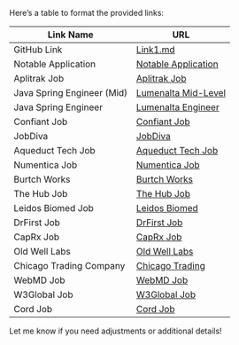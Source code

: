Here’s a table to format the provided links:

| **Link Name**                        | **URL**                                                                                     |
|--------------------------------------|---------------------------------------------------------------------------------------------|
| GitHub Link                          | [Link1.md](https://github.com/Saurabh7064/LAB/blob/master/Link1.md)                         |
| Notable Application                  | [Notable Application](https://jobs.ashbyhq.com/notable/6fe46609-bea1-4a25-be32-3a52ce232767/application) |
| Aplitrak Job                         | [Aplitrak Job](https://www.aplitrak.com/?adid=QUJBSy44NjAzNS4xNTUwQHN0aHJlZXVzYTIuYXBsaXRyYWsuY29t) |
| Java Spring Engineer (Mid)          | [Lumenalta Mid-Level](https://lumenalta.com/jobs/java-spring-engineer-mid)                  |
| Java Spring Engineer                 | [Lumenalta Engineer](https://lumenalta.com/jobs/java-spring-engineer)                       |
| Confiant Job                         | [Confiant Job](https://www.confiant.com/careers/jobs?gh_jid=5373575004)                     |
| JobDiva                              | [JobDiva](https://www1.jobdiva.com/portal/?a=7mjdnwzqdc2ko9b1vcs3bgnxd300120ade7c25nmm1ebcc1nttljjbqucdc35ubz&SearchString=&StatesString=&source=linkedin.com&id=28889768&compid=-1#/) |
| Aqueduct Tech Job                    | [Aqueduct Tech Job](https://careers.aqueducttech.com/FCMS__CMSLayout?page=JobApplicationPage&JobSite=Default&p=Candidate&jobIds=a3EUN000000ktG12AI) |
| Numentica Job                        | [Numentica Job](https://numentica.zohorecruit.com/recruit/ViewJob.na?digest=vdse4pa3UG.8eZ1tXmZI9l%40u527LLxOmdy3LAFpxopU-&embedsource=LinkedIn%2BLimited%2BListings) |
| Burtch Works                         | [Burtch Works](https://jobs.burtchworks.com/s/?jobId=a09Vv000000wcWLIAY)                    |
| The Hub Job                          | [The Hub Job](https://www.thehub.app/job-details?recordId=recrDBCHAeFy5WJxH)                |
| Leidos Biomed Job                    | [Leidos Biomed](https://leidosbiomed.csod.com/ux/ats/careersite/4/home/requisition/4132?c=leidosbiomed&source=LinkedIn) |
| DrFirst Job                          | [DrFirst Job](https://careers-drfirst.icims.com/jobs/2245/senior-software-engineer/login?mobile=false&width=1185&height=500&bga=true&needsRedirect=false&jan1offset=-360&jun1offset=-300) |
| CapRx Job                            | [CapRx Job](https://caprx.clearcompany.com/careers/jobs/f542a064-28d7-2209-d1e6-7a6569c4f7d5/apply?source=CS-36801) |
| Old Well Labs                        | [Old Well Labs](https://jobs.ashbyhq.com/old-well-labs/d9363c2f-6a03-4c1a-8540-bb71773f30a9) |
| Chicago Trading Company              | [Chicago Trading](https://www.chicagotrading.com/posting?req=4419069005&gh_src=2ca2e12e5us) |
| WebMD Job                            | [WebMD Job](https://jobs.jobvite.com/careers/webmd/job/o4DAufwv?__jvst=Career%20Site)       |
| W3Global Job                         | [W3Global Job](https://www.w3global.com/candidate-apply?id=W3GEXT-38836&source=LinkedIn)    |
| Cord Job                             | [Cord Job](https://cord.co/u/grepr/jobs/177226-senior-backend-engineer?utm_source=linkedin_position&listing_id=177226) |

Let me know if you need adjustments or additional details!
